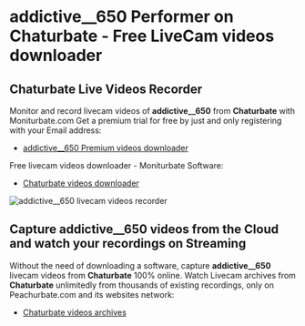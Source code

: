 # addictive__650 Performer on Chaturbate - Free LiveCam videos downloader

## Chaturbate Live Videos Recorder

Monitor and record livecam videos of **addictive__650** from **Chaturbate** with Moniturbate.com
Get a premium trial for free by just and only registering with your Email address:
* [addictive__650 Premium videos downloader](https://moniturbate.com/request-demo-licence-key.html)

Free livecam videos downloader - Moniturbate Software:
* [Chaturbate videos downloader](https://moniturbate.com/moniturbate-download-software.html)

![addictive__650 livecam videos recorder](https://peachurnet.com/templates/moniturbate-software.png)


## Capture addictive__650 videos from the Cloud and watch your recordings on Streaming

Without the need of downloading a software, capture **addictive__650** livecam videos from **Chaturbate** 100% online.
Watch Livecam archives from **Chaturbate** unlimitedly from thousands of existing recordings, only on Peachurbate.com and its websites network:
* [Chaturbate videos archives](https://peachurnet.com/)